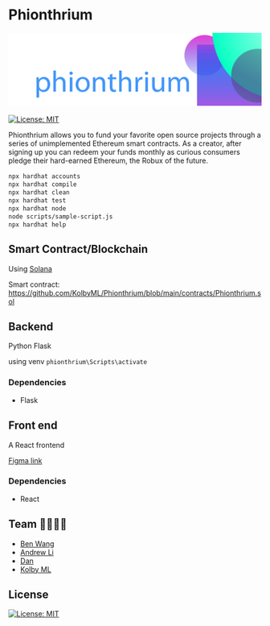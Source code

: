 # Phionthrium

[![banner](banner.png)](https://phionthrium.vercel.app/)

[![License: MIT](https://img.shields.io/badge/License-MIT-blue.svg)](https://opensource.org/licenses/MIT)

Phionthrium allows you to fund your favorite open source projects through a series of unimplemented Ethereum smart contracts. As a creator, after signing up you can redeem your funds monthly as curious consumers pledge their hard-earned Ethereum, the Robux of the future.

```shell
npx hardhat accounts
npx hardhat compile
npx hardhat clean
npx hardhat test
npx hardhat node
node scripts/sample-script.js
npx hardhat help
```

## Smart Contract/Blockchain

Using [Solana](https://docs.solana.com/) 

Smart contract: https://github.com/KolbyML/Phionthrium/blob/main/contracts/Phionthrium.sol



## Backend

Python Flask

using venv `phionthrium\Scripts\activate`

### Dependencies

- Flask

## Front end

A React frontend

[Figma link](https://www.figma.com/file/AvHAIEKiN7gMtnP1KvzkJO/Crypto-Bros?node-id=0%3A1)

### Dependencies

- React

## Team 👨‍👨‍👦‍👦

- [Ben Wang](https://github.com/Xiaoyu-Ben-Wang)
- [Andrew Li](https://github.com/Zeyu-Li)
- [Dan](https://github.com/seliayeu)
- [Kolby ML](https://github.com/KolbyML)

## License

[![License: MIT](https://img.shields.io/badge/License-MIT-blue.svg)](https://opensource.org/licenses/MIT)